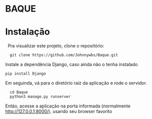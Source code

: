 # BAQUE
  

# Instalação
&nbsp; Pra visualizar este projeto, clone o repositório:
 ```
   git clone https://github.com/Johnnywbs/Baque.git
 ```
  Instale a dependência Django, caso ainda não o tenha instalado
  ```
  pip install Django
  ```
  Em seguinda, vá para o diretório raíz da aplicação e rode o servidor.
  ```
    cd Baque
    python3 manage.py runserver

  ```
  Então, acesse a aplicação na porta informada (normalmente http://127.0.0.1:8000/), usando seu browser favorito
  
